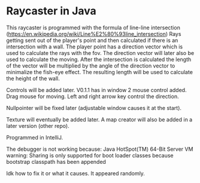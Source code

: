 # Raycaster in Java
This raycaster is programmed with the formula of line-line intersection (https://en.wikipedia.org/wiki/Line%E2%80%93line_intersection)
Rays getting sent out of the player's point and then calculated if there is an intersection with a wall. The player point has a direction vector which is used to calculate the rays with the fov. The direction vector will later also be used to calculate the moving. After the intersection is calculated the length of the vector will be multiplied by the angle of the direction vector to minimalize the fish-eye effect. The resulting length will be used to calculate the height of the wall.



Controls will be added later. V0.1.1 has in window 2 mouse control added. Drag mouse for moving. Left and right arrow key control the direction.

Nullpointer will be fixed later (adjustable window causes it at the start).

Texture will eventually be added later. A map creator will also be added in a later version (other repo).

Programmed in IntelliJ.

The debugger is not working because: Java HotSpot(TM) 64-Bit Server VM warning: Sharing is only supported for boot loader classes because bootstrap classpath has been appended 

Idk how to fix it or what it causes. It appeared randomly.
